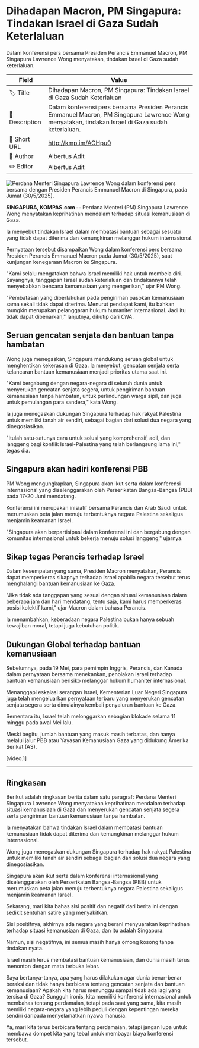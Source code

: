 # Dihadapan Macron, PM Singapura: Tindakan Israel di Gaza Sudah Keterlaluan

Dalam konferensi pers bersama Presiden Perancis Emmanuel Macron, PM Singapura Lawrence Wong menyatakan, tindakan Israel di Gaza sudah keterlaluan.

| Field         | Value                                                       |
|---------------|-------------------------------------------------------------|
| 🏷️ Title       | Dihadapan Macron, PM Singapura: Tindakan Israel di Gaza Sudah Keterlaluan |
| 📝 Description | Dalam konferensi pers bersama Presiden Perancis Emmanuel Macron, PM Singapura Lawrence Wong menyatakan, tindakan Israel di Gaza sudah keterlaluan. |
| 🔗 Short URL   | http://kmp.im/AGHpu0 |
| 👤 Author      | Albertus Adit |
| ✏️ Editor      | Albertus Adit |

![Perdana Menteri Singapura Lawrence Wong dalam konferensi pers bersama dengan Presiden Perancis Emmanuel Macron di Singapura, pada Jumat (30/5/2025).](https://asset.kompas.com/crops/9nt2C-77-wEjZpcrErEMGda_mY4=/0x1:704x471/750x500/data/photo/2025/05/30/6839bc926759d.jpeg)

**SINGAPURA, KOMPAS.com --** Perdana Menteri (PM) Singapura Lawrence Wong menyatakan keprihatinan mendalam terhadap situasi kemanusiaan di Gaza.

Ia menyebut tindakan Israel dalam membatasi bantuan sebagai sesuatu yang tidak dapat diterima dan kemungkinan melanggar hukum internasional.

Pernyataan tersebut disampaikan Wong dalam konferensi pers bersama Presiden Perancis Emmanuel Macron pada Jumat (30/5/2025), saat kunjungan kenegaraan Macron ke Singapura.

"Kami selalu mengatakan bahwa Israel memiliki hak untuk membela diri. Sayangnya, tanggapan Israel sudah keterlaluan dan tindakannya telah menyebabkan bencana kemanusiaan yang mengerikan," ujar PM Wong.

"Pembatasan yang diberlakukan pada pengiriman pasokan kemanusiaan sama sekali tidak dapat diterima. Menurut pendapat kami, itu bahkan mungkin merupakan pelanggaran hukum humaniter internasional. Jadi itu tidak dapat dibenarkan," lanjutnya, dikutip dari *CNA*.

## Seruan gencatan senjata dan bantuan tanpa hambatan

Wong juga menegaskan, Singapura mendukung seruan global untuk menghentikan kekerasan di Gaza. Ia menyebut, gencatan senjata serta kelancaran bantuan kemanusiaan menjadi prioritas utama saat ini.

"Kami bergabung dengan negara-negara di seluruh dunia untuk menyerukan gencatan senjata segera, untuk pengiriman bantuan kemanusiaan tanpa hambatan, untuk perlindungan warga sipil, dan juga untuk pemulangan para sandera," kata Wong.

Ia juga menegaskan dukungan Singapura terhadap hak rakyat Palestina untuk memiliki tanah air sendiri, sebagai bagian dari solusi dua negara yang dinegosiasikan.

"Itulah satu-satunya cara untuk solusi yang komprehensif, adil, dan langgeng bagi konflik Israel-Palestina yang telah berlangsung lama ini," tegas dia.

## Singapura akan hadiri konferensi PBB

PM Wong mengungkapkan, Singapura akan ikut serta dalam konferensi internasional yang diselenggarakan oleh Perserikatan Bangsa-Bangsa (PBB) pada 17-20 Juni mendatang.

Konferensi ini merupakan inisiatif bersama Perancis dan Arab Saudi untuk merumuskan peta jalan menuju terbentuknya negara Palestina sekaligus menjamin keamanan Israel.

"Singapura akan berpartisipasi dalam konferensi ini dan bergabung dengan komunitas internasional untuk bekerja menuju solusi langgeng," ujarnya.

## Sikap tegas Perancis terhadap Israel

Dalam kesempatan yang sama, Presiden Macron menyatakan, Perancis dapat memperkeras sikapnya terhadap Israel apabila negara tersebut terus menghalangi bantuan kemanusiaan ke Gaza.

"Jika tidak ada tanggapan yang sesuai dengan situasi kemanusiaan dalam beberapa jam dan hari mendatang, tentu saja, kami harus memperkeras posisi kolektif kami," ujar Macron dalam bahasa Perancis.

Ia menambahkan, keberadaan negara Palestina bukan hanya sebuah kewajiban moral, tetapi juga kebutuhan politik.

## Dukungan Global terhadap bantuan kemanusiaan

Sebelumnya, pada 19 Mei, para pemimpin Inggris, Perancis, dan Kanada dalam pernyataan bersama menekankan, penolakan Israel terhadap bantuan kemanusiaan berisiko melanggar hukum humaniter internasional.

Menanggapi eskalasi serangan Israel, Kementerian Luar Negeri Singapura juga telah mengeluarkan pernyataan terbaru yang menyerukan gencatan senjata segera serta dimulainya kembali penyaluran bantuan ke Gaza.

Sementara itu, Israel telah melonggarkan sebagian blokade selama 11 minggu pada awal Mei lalu.

Meski begitu, jumlah bantuan yang masuk masih terbatas, dan hanya melalui jalur PBB atau Yayasan Kemanusiaan Gaza yang didukung Amerika Serikat (AS).

\[video.1\]

---
## Ringkasan

Berikut adalah ringkasan berita dalam satu paragraf: Perdana Menteri Singapura Lawrence Wong menyatakan keprihatinan mendalam terhadap situasi kemanusiaan di Gaza dan menyerukan gencatan senjata segera serta pengiriman bantuan kemanusiaan tanpa hambatan.

 Ia menyatakan bahwa tindakan Israel dalam membatasi bantuan kemanusiaan tidak dapat diterima dan kemungkinan melanggar hukum internasional.

 Wong juga menegaskan dukungan Singapura terhadap hak rakyat Palestina untuk memiliki tanah air sendiri sebagai bagian dari solusi dua negara yang dinegosiasikan.

 Singapura akan ikut serta dalam konferensi internasional yang diselenggarakan oleh Perserikatan Bangsa-Bangsa (PBB) untuk merumuskan peta jalan menuju terbentuknya negara Palestina sekaligus menjamin keamanan Israel.



Sekarang, mari kita bahas sisi positif dan negatif dari berita ini dengan sedikit sentuhan satire yang menyakitkan.

 Sisi positifnya, akhirnya ada negara yang berani menyuarakan keprihatinan terhadap situasi kemanusiaan di Gaza, dan itu adalah Singapura.

 Namun, sisi negatifnya, ini semua masih hanya omong kosong tanpa tindakan nyata.

 Israel masih terus membatasi bantuan kemanusiaan, dan dunia masih terus menonton dengan mata terbuka lebar.

 Saya bertanya-tanya, apa yang harus dilakukan agar dunia benar-benar beraksi dan tidak hanya berbicara tentang gencatan senjata dan bantuan kemanusiaan? Apakah kita harus menunggu sampai tidak ada lagi yang tersisa di Gaza? Sungguh ironis, kita memiliki konferensi internasional untuk membahas tentang perdamaian, tetapi pada saat yang sama, kita masih memiliki negara-negara yang lebih peduli dengan kepentingan mereka sendiri daripada menyelamatkan nyawa manusia.

 Ya, mari kita terus berbicara tentang perdamaian, tetapi jangan lupa untuk membawa dompet kita yang tebal untuk membayar biaya konferensi tersebut.

